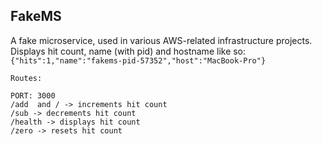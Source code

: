 FakeMS
-------

A fake microservice, used in various AWS-related infrastructure projects.
Displays hit count, name (with pid) and hostname like so:
 `{"hits":1,"name":"fakems-pid-57352","host":"MacBook-Pro"}`

```
Routes:

PORT: 3000
/add  and / -> increments hit count
/sub -> decrements hit count 
/health -> displays hit count
/zero -> resets hit count
```


